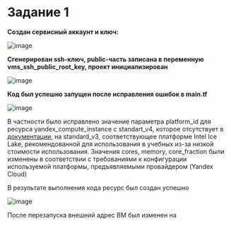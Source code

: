 # Задание 1

**Создан сервисный аккаунт и ключ:**

![image](https://github.com/user-attachments/assets/9fefdaca-39da-4ea5-be0c-354c4aed13df)

**Сгенерирован ssh-ключ, public-часть записана в переменную vms_ssh_public_root_key, проект инициализирован**

![image](https://github.com/user-attachments/assets/dac01482-212b-4abf-947a-425bdaa84137)

**Код был успешно запущен после исправления ошибок в main.tf**

![image](https://github.com/user-attachments/assets/aee1d77a-68a7-4e10-ae6e-bdbe6fa66b07)

В частности было исправлено значение параметра platform_id для ресурса yandex_compute_instance c standart_v4, которое отсутствует в [документации](https://yandex.cloud/ru/docs/compute/concepts/vm-platforms), на standard_v3, соответствующее платформе Intel Ice Lake, рекомендованной для использования в учебных из-за низкой стоимости использования. Значения cores, memory, core_fraction были изменены в соответствии с требованиями к конфигурации используемой платформы, предъявляемыми провайдером (Yandex Cloud)

В результате выполнения кода ресурс был создан успешно 

![image](https://github.com/user-attachments/assets/105ff61d-c3e8-479d-8a0c-6eeb40a40c0f)

После перезапуска внешний адрес ВМ был изменен на 



